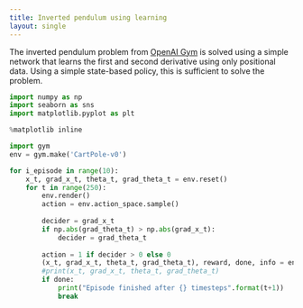 ```yaml
---
title: Inverted pendulum using learning
layout: single
---
```


The inverted pendulum problem from [OpenAI Gym](https://gym.openai.com/envs/CartPole-v0) is solved using a simple network that learns the first and second derivative using only positional data. Using a simple state-based policy, this is sufficient to solve the problem. 

~~~ python
import numpy as np
import seaborn as sns
import matplotlib.pyplot as plt

%matplotlib inline

import gym
env = gym.make('CartPole-v0')

for i_episode in range(10):
    x_t, grad_x_t, theta_t, grad_theta_t = env.reset()
    for t in range(250):
        env.render()
        action = env.action_space.sample()
        
        decider = grad_x_t
        if np.abs(grad_theta_t) > np.abs(grad_x_t):
            decider = grad_theta_t
        
        action = 1 if decider > 0 else 0
        (x_t, grad_x_t, theta_t, grad_theta_t), reward, done, info = env.step(action)
        #print(x_t, grad_x_t, theta_t, grad_theta_t)
        if done:
            print("Episode finished after {} timesteps".format(t+1))
            break
            

~~~

